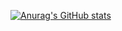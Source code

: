 [![Anurag's GitHub stats](https://github-readme-stats.vercel.app/api?username=lia-mason&hide=contribs,stars,issues&theme=buefy)](https://github.com/anuraghazra/github-readme-stats)
